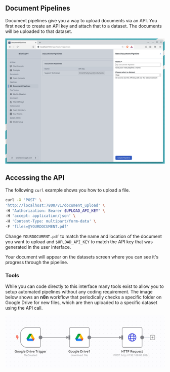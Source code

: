 ## Document Pipelines

Document pipelines give you a way to upload documents via an API. You first need to create an API key and attach that to a dataset. The documents will be uploaded to that dataset.

![Alt text](document-pipeline.png "Document Pipeline")

## Accessing the API

The following `curl` example shows you how to upload a file.

```sh
curl -X 'POST' \
'http://localhost:7800/v1/document_upload' \
-H "Authorization: Bearer $UPLOAD_API_KEY" \
-H 'accept: application/json' \
-H 'Content-Type: multipart/form-data' \
-F 'files=@YOURDOCUMENT.pdf'
```

Change `YOURDOCUMENT.pdf` to match the name and location of the document you want to upload and `$UPLOAD_API_KEY` to match the API key that was generated in the user interface.

Your document will appear on the datasets screen where you can see it's progress through the pipeline.

### Tools

While you can code directly to this interface many tools exist to allow you to setup automated pipelines without any coding requirement.
The image below shows an **n8n**  workflow that periodically checks a specific folder on Google Drive for new files, which are then uploaded to a specific dataset using the API call.



![Alt text](n8n_workflow.jpeg "Document Pipeline")

